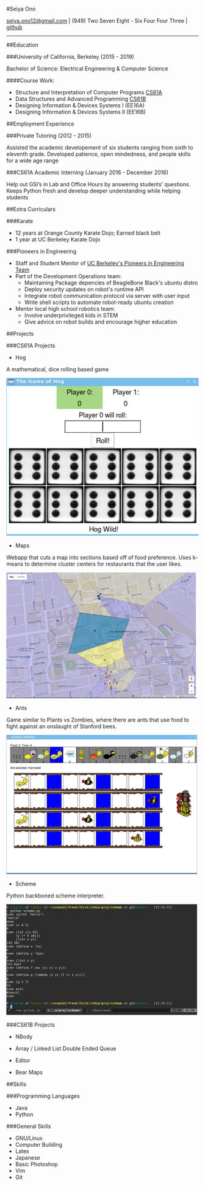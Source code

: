 #Seiya Ono

<seiya.ono12@gmail.com> | (949) Two Seven Eight - Six Four Four Three | [github](https://github.com/onibrow)

-----

##Education 

###University of California, Berkeley (2015 - 2019)

Bachelor of Science: Electrical Engineering & Computer Science

####Course Work:

* Structure and Interpretation of Computer Programs [CS61A](#CS61A)
* Data Structures and Advanced Programming [CS61B](#CS61B)
* Designing Information & Devices Systems I (EE16A)
* Designing Information & Devices Systems II (EE16B)

##Employment Experience

###Private Tutoring (2012 - 2015)

Assisted the academic developement of six students ranging from sixth to eleventh grade. Developed patience, open mindedness, and people skills for a wide age range

###CS61A Academic Interning (January 2016 - December 2016)

Help out GSI’s in Lab and Office Hours by answering students’ questions. Keeps Python fresh and develop deeper understanding while helping students

##Extra Curriculars 

###Karate

* 12 years at Orange County Karate Dojo; Earned black belt
* 1 year at UC Berkeley Karate Dojo

###Pioneers in Engineering

* Staff and Student  Mentor of [UC Berkeley's Pioneers in Engineering Team](https://pioneers.berkeley.edu/)
* Part of the Development Operations team:
    * Maintaining Package depencies of BeagleBone Black's ubuntu distro
    * Deploy security updates on robot's runtime API
    * Integrate robot communication protocol via server with user input 
    * Write shell scripts to automate robot-ready ubuntu creation
* Mentor local high school robotics team:
    * Involve underprivileged kids in STEM
    * Give advice on robot builds and encourage higher education

##Projects

###CS61A Projects <a id="CS61A"></a>

* Hog

A mathematical, dice rolling based game

![Hog](img/hog.png)

* Maps

Webapp that cuts a map into sections based off of food preference. Uses k-means to determine cluster centers for restaurants that the user likes. 

![Maps](img/maps.png)

* Ants

Game similar to Plants vs Zombies, where there are ants that use food to fight against an onslaught of Stanford bees.

![Ants](img/ants.png)

* Scheme

Python backboned scheme interpreter.

![Scheme](img/scheme.png)

###CS61B Projects <a id="CS61B"></a>

* NBody

* Array / Linked List Double Ended Queue

* Editor

* Bear Maps

##Skills

###Programming Languages

* Java
* Python

###General Skills

* GNU/Linux
* Computer Building
* Latex
* Japanese
* Basic Photoshop
* Vim
* Git 

